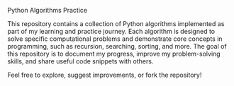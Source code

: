 Python Algorithms Practice

This repository contains a collection of Python algorithms implemented as part of my learning and practice journey. Each algorithm is designed to solve specific computational problems and demonstrate core concepts in programming, such as recursion, searching, sorting, and more. The goal of this repository is to document my progress, improve my problem-solving skills, and share useful code snippets with others.

Feel free to explore, suggest improvements, or fork the repository!
